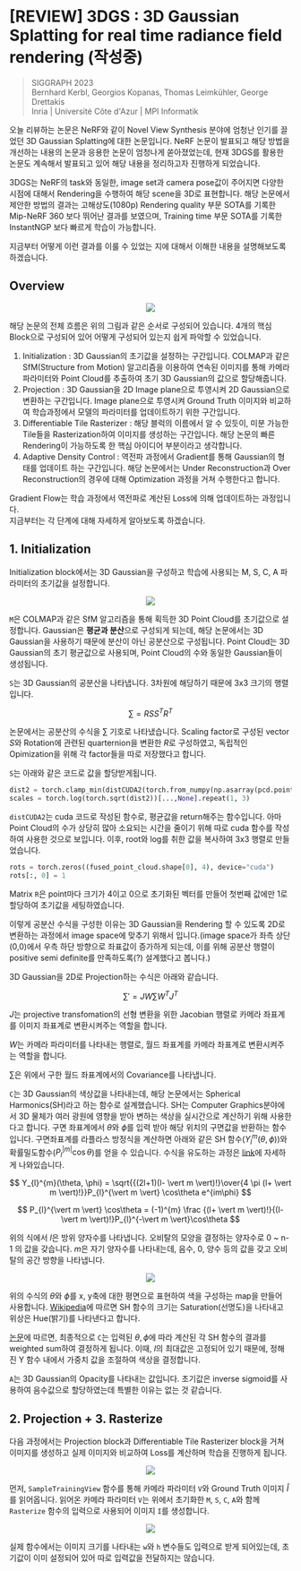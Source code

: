 # [REVIEW] 3DGS : 3D Gaussian Splatting for real time radiance field rendering (작성중)
> SIGGRAPH 2023 </br>
> Bernhard Kerbl, Georgios Kopanas, Thomas Leimkühler, George Drettakis</br>
> Inria | Université Côte d'Azur | MPI Informatik

오늘 리뷰하는 논문은 NeRF와 같이 Novel View Synthesis 분야에 엄청난 인기를 끌었던 3D Gaussian Splatting에 대한 논문입니다. NeRF 논문이 발표되고 해당 방법을 개선하는 내용의 논문과 응용한 논문이 엄청나게 쏟아졌었는데, 현재 3DGS를 활용한 논문도 계속해서 발표되고 있어 해당 내용을 정리하고자 진행하게 되었습니다.

3DGS는 NeRF의 task와 동일한, image set과 camera pose값이 주어지면 다양한 시점에 대해서 Rendering을 수행하여 해당 scene을 3D로 표현합니다. 해당 논문에서 제안한 방법의 결과는 고해상도(1080p) Rendering quality 부문 SOTA를 기록한 Mip-NeRF 360 보다 뛰어난 결과를 보였으며, Training time 부문 SOTA를 기록한 InstantNGP 보다 빠르게 학습이 가능합니다.

지금부터 어떻게 이런 결과를 이룰 수 있었는 지에 대해서 이해한 내용을 설명해보도록 하겠습니다.

## Overview
<p align=center>
    <img src="./image/overview.png">
</p>

해당 논문의 전체 흐름은 위의 그림과 같은 순서로 구성되어 있습니다.
4개의 핵심 Block으로 구성되어 있어 어떻게 구성되어 있는지 쉽게 파악할 수 있었습니다.

1. Initialization : 3D Gaussian의 초기값을 설정하는 구간입니다. COLMAP과 같은 SfM(Structure from Motion) 알고리즘을 이용하여 연속된 이미지를 통해 카메라 파라미터와 Point Cloud를 추출하여 초기 3D Gaussian의 값으로 할당해줍니다.
2. Projection : 3D Gaussian을 2D Image plane으로 투영시켜 2D Gaussian으로 변환하는 구간입니다. Image plane으로 투영시켜 Ground Truth 이미지와 비교하여 학습과정에서 모델의 파라미터를 업데이트하기 위한 구간입니다.
3. Differentiable Tile Rasterizer : 해당 블럭의 이름에서 알 수 있듯이, 미분 가능한 Tile들을 Rasterization하여 이미지를 생성하는 구간입니다. 해당 논문의 빠른 Rendering이 가능하도록 한 핵심 아이디어 부분이라고 생각합니다.
4. Adaptive Density Control : 역전파 과정에서 Gradient를 통해 Gaussian의 형태를 업데이트 하는 구간입니다. 해당 논문에서는 Under Reconstruction과 Over Reconstruction의 경우에 대해 Optimization 과정을 거쳐 수행한다고 합니다.

Gradient Flow는 학습 과정에서 역전파로 계산된 Loss에 의해 업데이트하는 과정입니다. </br>
지금부터는 각 단계에 대해 자세하게 알아보도록 하겠습니다.

## 1. Initialization
Initialization block에서는 3D Gaussian을 구성하고 학습에 사용되는 M, S, C, A 파라미터의 초기값을 설정합니다.

<p align=center>
    <img src="./image/initialization.png">
</p>

`M`은 COLMAP과 같은 SfM 알고리즘을 통해 획득한 3D Point Cloud를 초기값으로 설정합니다. Gaussian은 **평균과 분산**으로 구성되게 되는데, 해당 논문에서는 3D Gaussian을 사용하기 때문에 분산이 아닌 공분산으로 구성됩니다. Point Cloud는 3D Gaussian의 초기 평균값으로 사용되며, Point Cloud의 수와 동일한 Gaussian들이 생성됩니다.

`S`는 3D Gaussian의 공분산을 나타냅니다. 3차원에 해당하기 때문에 3x3 크기의 행렬입니다. 

$$ \sum = RSS^{T}R^{T} $$

논문에서는 공분산의 수식을 $\sum$ 기호로 나타냈습니다. Scaling factor로 구성된 vector $S$와 Rotation에 관련된 quarternion을 변환한 $R$로 구성하였고, 독립적인 Opimization을 위해 각 factor들을 따로 저장했다고 합니다.

`S`는 아래와 같은 코드로 값을 할당받게됩니다.

```python
dist2 = torch.clamp_min(distCUDA2(torch.from_numpy(np.asarray(pcd.points)).float().cuda()), 0.0000001)
scales = torch.log(torch.sqrt(dist2))[...,None].repeat(1, 3)
```

`distCUDA2`는 cuda 코드로 작성된 함수로, 평균값을 return해주는 함수입니다. 아마 Point Cloud의 수가 상당히 많아 소요되는 시간을 줄이기 위해 따로 cuda 함수를 작성하여 사용한 것으로 보입니다. 이후, root와 log를 취한 값을 복사하여 3x3 행렬로 만들었습니다.

```python
rots = torch.zeros((fused_point_cloud.shape[0], 4), device="cuda")
rots[:, 0] = 1
```

Matrix `R`은 point마다 크기가 4이고 0으로 초기화된 벡터를 만들어 첫번째 값에만 1로 할당하여 초기값을 세팅하였습니다.

이렇게 공분산 수식을 구성한 이유는 3D Gaussian을 Rendering 할 수 있도록 2D로 변환하는 과정에서 image space에 맞추기 위해서 입니다.(image space가 좌측 상단 (0,0)에서 우측 하단 방향으로 좌표값이 증가하게 되는데, 이를 위해 공분산 행렬이 positive semi definite를 만족하도록(?) 설계했다고 봅니다.)

3D Gaussian을 2D로 Projection하는 수식은 아래와 같습니다.

$$ {\sum}' = JW \sum W^{T}J^{T}$$

$J$는 projective transfomation의 선형 변환을 위한 Jacobian 행렬로 카메라 좌표계를 이미지 좌표계로 변환시켜주는 역할을 합니다.

$W$는 카메라 파라미터를 나타내는 행렬로, 월드 좌표계를 카메라 좌표계로 변환시켜주는 역할을 합니다.

$\sum$은 위에서 구한 월드 좌표계에서의 Covariance를 나타냅니다.

`C`는 3D Gaussian의 색상값을 나타내는데, 해당 논문에서는 Spherical Harmonics(SH)라고 하는 함수로 설계했습니다. SH는 Computer Graphics분야에서 3D 물체가 여러 광원에 영향을 받아 변하는 색상을 실시간으로 계산하기 위해 사용한다고 합니다. 구면 좌표계에서 $\theta$와 $\phi$를 입력 받아 해당 위치의 구면값을 반환하는 함수입니다. 구면좌표계를 라플라스 방정식을 계산하면 아래와 같은 SH 함수($Y_{l}^{m}(\theta, \phi)$)와 확률밀도함수($P_{l}^{\vert m \vert} \cos\theta$)를 얻을 수 있습니다. 수식을 유도하는 과정은 [link](https://elementary-physics.tistory.com/126)에 자세하게 나와있습니다.

$$ Y_{l}^{m}(\theta, \phi) = \sqrt{{(2l+1)(l- \vert m \vert)!}\over{4 \pi (l+ \vert m \vert)!}}P_{l}^{\vert m \vert} \cos\theta e^{im\phi} $$

$$ P_{l}^{\vert m \vert} \cos\theta = (-1)^{m} \frac {(l+ \vert m \vert)!}{(l- \vert m \vert)!}P_{l}^{-\vert m \vert}\cos\theta $$

위의 식에서 $l$은 방위 양자수를 나타냅니다. 오비탈의 모양을 결정하는 양자수로 0 ~ n-1 의 값을 갖습니다. $m$은 자기 양자수를 나타내는데, 음수, 0, 양수 등의 값을 갖고 오비탈의 공간 방향을 나타냅니다. 

<p align=center>
    <img src="./image/spherical_harmonic.png">
</p>

위의 수식의 $\theta$와 $\phi$를 x, y축에 대한 평면으로 표현하여 색을 구성하는 map을 만들어 사용합니다. [Wikipedia](https://en.wikipedia.org/wiki/Table_of_spherical_harmonics)에 따르면 SH 함수의 크기는 Saturation(선명도)을 나타내고 위상은 Hue(밝기)를 나타낸다고 합니다.

[논문](https://3dvar.com/Green2003Spherical.pdf)에 따르면, 최종적으로 `C`는 입력된 $\theta, \phi$에 따라 계산된 각 SH 함수의 결과를 weighted sum하여 결정하게 됩니다. 이때, $l$의 최대값은 고정되어 있기 때문에, 정해진 Y 함수 내에서 가중치 값을 조절하여 색상을 결정합니다.

`A`는 3D Gaussian의 Opacity를 나타내는 값입니다. 초기값은 inverse sigmoid를 사용하여 음수값으로 할당하였는데 특별한 이유는 없는 것 같습니다.

## 2. Projection + 3. Rasterize
다음 과정에서는 Projection block과 Differentiable Tile Rasterizer block을 거쳐 이미지를 생성하고 실제 이미지와 비교하여 Loss를 계산하며 학습을 진행하게 됩니다.

<p align=center>
    <img src="./image/rasterize.png">
</p>

먼저, `SampleTrainingView` 함수를 통해 카메라 파라미터 `V`와 Ground Truth 이미지 $\hat{I}$ 를 읽어옵니다. 읽어온 카메라 파라미터 `V`는 위에서 초기화한 `M`, `S`, `C`, `A`와 함께 `Rasterize` 함수의 입력으로 사용되어 이미지 `I`를 생성합니다.

<p align=center>
    <img src="./image/rasterize2.png">
</p>

실제 함수에서는 이미지 크기를 나타내는 `w`와 `h` 변수들도 입력으로 받게 되어있는데, 초기값이 이미 설정되어 있어 따로 입력값을 전달하지는 않습니다.


